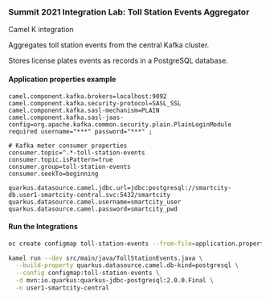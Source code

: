 ### Summit 2021 Integration Lab: Toll Station Events Aggregator

Camel K integration

Aggregates toll station events from the central Kafka cluster.

Stores license plates events as records in a PostgreSQL database.

#### Application properties example

```
camel.component.kafka.brokers=localhost:9092
camel.component.kafka.security-protocol=SASL_SSL
camel.component.kafka.sasl-mechanism=PLAIN
camel.component.kafka.sasl-jaas-config=org.apache.kafka.common.security.plain.PlainLoginModule required username="***" password="***" ;

# Kafka meter consumer properties 
consumer.topic=^.*-toll-station-events
consumer.topic.isPattern=true
consumer.group=toll-station-events
consumer.seekTo=beginning

quarkus.datasource.camel.jdbc.url=jdbc:postgresql://smartcity-db.user1-smartcity-central.svc:5432/smartcity 
quarkus.datasource.camel.username=smartcity_user
quarkus.datasource.camel.password=smartcity_pwd
```

#### Run the Integrations

```bash
oc create configmap toll-station-events --from-file=application.properties=toll-station-events.properties

kamel run --dev src/main/java/TollStationEvents.java \
  --build-property quarkus.datasource.camel.db-kind=postgresql \
  --config configmap:toll-station-events \
  -d mvn:io.quarkus:quarkus-jdbc-postgresql:2.0.0.Final \
  -n user1-smartcity-central
```
